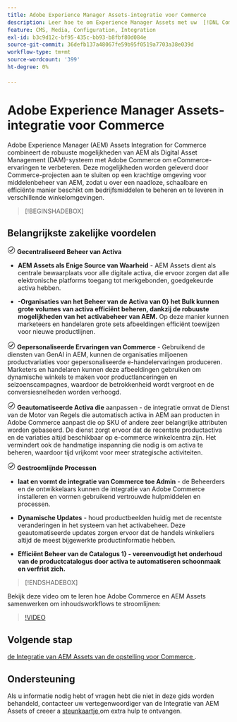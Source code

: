 ```yaml
---
title: Adobe Experience Manager Assets-integratie voor Commerce
description: Leer hoe te om Experience Manager Assets met uw  [!DNL Commerce]  instantie te integreren om tot ontelbare media activa voor gebruik in uw opslag toegang te hebben.
feature: CMS, Media, Configuration, Integration
exl-id: b3c9d12c-bf95-435c-bb93-b8fbf80d084e
source-git-commit: 36defb137a48067fe59b95f0519a7703a38e039d
workflow-type: tm+mt
source-wordcount: '399'
ht-degree: 0%

---
```


# Adobe Experience Manager Assets-integratie voor Commerce

Adobe Experience Manager (AEM) Assets Integration for Commerce combineert de robuuste mogelijkheden van AEM als Digital Asset Management (DAM)-systeem met Adobe Commerce om eCommerce-ervaringen te verbeteren. Deze mogelijkheden worden geleverd door Commerce-projecten aan te sluiten op een krachtige omgeving voor middelenbeheer van AEM, zodat u over een naadloze, schaalbare en efficiënte manier beschikt om bedrijfsmiddelen te beheren en te leveren in verschillende winkelomgevingen.

>[!BEGINSHADEBOX]

## Belangrijkste zakelijke voordelen

![ controle ](assets/icon-check.png) **Gecentraliseerd Beheer van Activa**

- **AEM Assets als Enige Source van Waarheid** - AEM Assets dient als centrale bewaarplaats voor alle digitale activa, die ervoor zorgen dat alle elektronische platforms toegang tot merkgebonden, goedgekeurde activa hebben.

- **-Organisaties van het Beheer van de Activa van 0} het Bulk kunnen grote volumes van activa efficiënt beheren, dankzij de robuuste mogelijkheden van het activabeheer van AEM.** Op deze manier kunnen marketeers en handelaren grote sets afbeeldingen efficiënt toewijzen voor nieuwe productlijnen.

![ controle ](assets/icon-check.png) **Gepersonaliseerde Ervaringen van Commerce** - Gebruikend de diensten van GenAI in AEM, kunnen de organisaties miljoenen productvariaties voor gepersonaliseerde e-handelervaringen produceren. Marketers en handelaren kunnen deze afbeeldingen gebruiken om dynamische winkels te maken voor productlanceringen en seizoenscampagnes, waardoor de betrokkenheid wordt vergroot en de conversiesnelheden worden verhoogd.

![ controle ](assets/icon-check.png) **Geautomatiseerde Activa die** aanpassen - de integratie omvat de Dienst van de Motor van Regels die automatisch activa in AEM aan producten in Adobe Commerce aanpast die op SKU of andere zeer belangrijke attributen worden gebaseerd. De dienst zorgt ervoor dat de recentste productactiva en de variaties altijd beschikbaar op e-commerce winkelcentra zijn. Het vermindert ook de handmatige inspanning die nodig is om activa te beheren, waardoor tijd vrijkomt voor meer strategische activiteiten.

![ controle ](assets/icon-check.png) **Gestroomlijnde Processen**

- **laat en vormt de integratie van Commerce toe Admin** - de Beheerders en de ontwikkelaars kunnen de integratie van Adobe Commerce installeren en vormen gebruikend vertrouwde hulpmiddelen en processen.

- **Dynamische Updates** - houd productbeelden huidig met de recentste veranderingen in het systeem van het activabeheer. Deze geautomatiseerde updates zorgen ervoor dat de handels winkeliers altijd de meest bijgewerkte productinformatie hebben.

- **Efficiënt Beheer van de Catalogus 1} - vereenvoudigt het onderhoud van de productcatalogus door activa te automatiseren schoonmaak en verfrist zich.**

>[!ENDSHADEBOX]

Bekijk deze video om te leren hoe Adobe Commerce en AEM Assets samenwerken om inhoudsworkflows te stroomlijnen:

>[!VIDEO](https://video.tv.adobe.com/v/3447837)

## Volgende stap

[ de Integratie van AEM Assets van de opstelling voor Commerce ](aem-assets-getting-started.md).

## Ondersteuning

Als u informatie nodig hebt of vragen hebt die niet in deze gids worden behandeld, contacteer uw vertegenwoordiger van de Integratie van AEM Assets of creeer a [ steunkaartje ](https://experienceleague.adobe.com/docs/commerce-knowledge-base/kb/help-center-guide/magento-help-center-user-guide.html#submit-ticket) om extra hulp te ontvangen.
